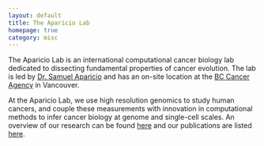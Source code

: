 ```yaml
---
layout: default
title: The Aparicio Lab
homepage: true
category: misc
---
```


The Aparicio Lab is an international computational cancer biology lab
dedicated to dissecting fundamental properties of cancer evolution. The
lab is led by [Dr. Samuel Aparicio](https://molonc.github.io/team/Aparicio-Samuel) and
has an on-site location at the [BC
Cancer Agency](http://www.bccancer.bc.ca/) in Vancouver.

At the Aparicio Lab, we use high resolution genomics to study human cancers,
and couple these measurements with innovation in computational methods
to infer cancer biology at genome and single-cell scales. An overview of
our research can be found [here](https://molonc.github.io/research) and our
publications are listed [here](https://molonc.github.io/papers).
